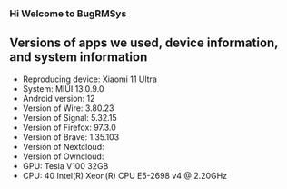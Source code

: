 ### Hi Welcome to BugRMSys

<!--
**BugRMSys/BugRMSys** is a ✨ _special_ ✨ repository because its `README.md` (this file) appears on your GitHub profile.

Here are some ideas to get you started:

- 🔭 I’m currently working on ...
- 🌱 I’m currently learning ...
- 👯 I’m looking to collaborate on ...
- 🤔 I’m looking for help with ...
- 💬 Ask me about ...
- 📫 How to reach me: ...
- 😄 Pronouns: ...
- ⚡ Fun fact: ...
-->

## Versions of apps we used, device information, and system information
* Reproducing device: Xiaomi 11 Ultra
* System: MIUI 13.0.9.0
* Android version: 12
* Version of Wire: 3.80.23
* Version of Signal: 5.32.15
* Version of Firefox: 97.3.0
* Version of Brave: 1.35.103
* Version of Nextcloud: 
* Version of Owncloud:
* GPU: Tesla V100 32GB
* CPU: 40  Intel(R) Xeon(R) CPU E5-2698 v4 @ 2.20GHz
